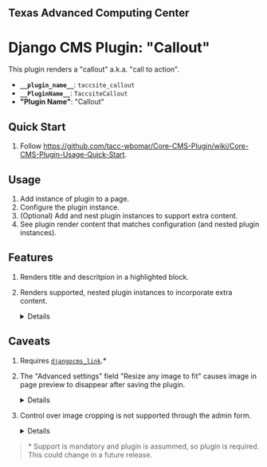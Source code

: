 ## Texas Advanced Computing Center
# Django CMS Plugin: "Callout"

This plugin renders a "callout" a.k.a. "call to action".

- __`__plugin_name__`__: `taccsite_callout`
- __`__PluginName__`__: `TaccsiteCallout`
- __"Plugin Name"__: "Callout"

## Quick Start

1. Follow https://github.com/tacc-wbomar/Core-CMS-Plugin/wiki/Core-CMS-Plugin-Usage-Quick-Start.

## Usage

1. Add instance of plugin to a page.
1. Configure the plugin instance.
1. (Optional) Add and nest plugin instances to support extra content.
1. See plugin render content that matches configuration (and nested plugin instances).

## Features

1. Renders title and descritpion in a highlighted block.
1. Renders supported, nested plugin instances to incorporate extra content.
    <details>

    | content | supported by |
    | :- | :- |
    | image | [`djangocms-picture`][dcms-picture] |

    </details>

[dcms-picture]: https://github.com/django-cms/djangocms-picture

## Caveats

1. Requires [`djangocms_link`][dcms-link].\*
1. The "Advanced settings" field "Resize any image to fit" causes image in page preview to disappear after saving the plugin.
    <details>

    _This is because of a JavaScript race condition. Using a server-side solution would eliminate this caveat. See [TACC/Core-CMS#327](https://github.com/TACC/Core-CMS/issues/327)._

    _The issue is called out in the admin form using user-oriented language._

    </details>
1. Control over image cropping is not supported through the admin form.
    <details>

    _Cropping options could be implemented via CSS or a feature of https://github.com/django-cms/django-filer. For details, see [TACC/Core-CMS#329](https://github.com/TACC/Core-CMS/issues/329)._

    </details>

> \* Support is mandatory and plugin is assummed, so plugin is required. This could change in a future release.

[dcms-link]: https://github.com/django-cms/djangocms-link
